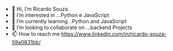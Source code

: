 - 👋 Hi, I’m Ricardo Souza
- 👀 I’m interested in ...Python e JavaScript
- 🌱 I’m currently learning ..Python and JavaScript
- 💞️ I’m looking to collaborate on ...backend Projects
- 📫 How to reach me https://www.linkedin.com/in/ricardo-souza-59a0831bb/

<!---
kemiiathon/kemiiathon is a ✨ special ✨ repository because its `README.md` (this file) appears on your GitHub profile.
You can click the Preview link to take a look at your changes.
--->
